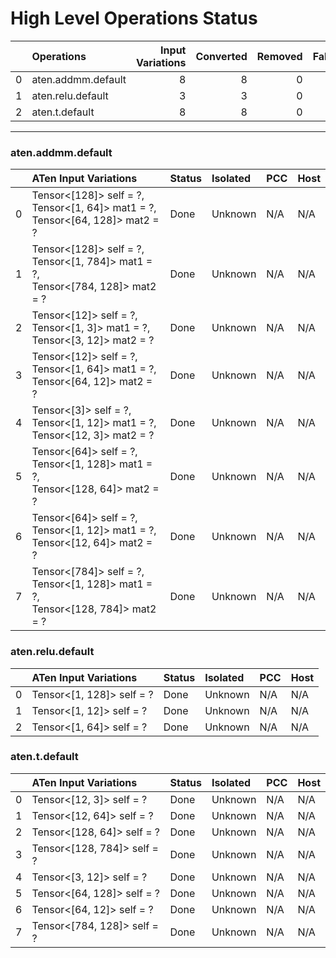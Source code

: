 # High Level Operations Status
|    | Operations         |   Input Variations |   Converted |   Removed |   Fallback | Completed   |   Score |
|---:|:-------------------|-------------------:|------------:|----------:|-----------:|:------------|--------:|
|  0 | aten.addmm.default |                  8 |           8 |         0 |          0 | ✅          |       1 |
|  1 | aten.relu.default  |                  3 |           3 |         0 |          0 | ✅          |       1 |
|  2 | aten.t.default     |                  8 |           8 |         0 |          0 | ✅          |       1 |
***
### aten.addmm.default
|    | ATen Input Variations                                                                | Status   | Isolated   | PCC   | Host   |
|---:|:-------------------------------------------------------------------------------------|:---------|:-----------|:------|:-------|
|  0 | Tensor<[128]> self = ?,<br>Tensor<[1, 64]> mat1 = ?,<br>Tensor<[64, 128]> mat2 = ?   | Done     | Unknown    | N/A   | N/A    |
|  1 | Tensor<[128]> self = ?,<br>Tensor<[1, 784]> mat1 = ?,<br>Tensor<[784, 128]> mat2 = ? | Done     | Unknown    | N/A   | N/A    |
|  2 | Tensor<[12]> self = ?,<br>Tensor<[1, 3]> mat1 = ?,<br>Tensor<[3, 12]> mat2 = ?       | Done     | Unknown    | N/A   | N/A    |
|  3 | Tensor<[12]> self = ?,<br>Tensor<[1, 64]> mat1 = ?,<br>Tensor<[64, 12]> mat2 = ?     | Done     | Unknown    | N/A   | N/A    |
|  4 | Tensor<[3]> self = ?,<br>Tensor<[1, 12]> mat1 = ?,<br>Tensor<[12, 3]> mat2 = ?       | Done     | Unknown    | N/A   | N/A    |
|  5 | Tensor<[64]> self = ?,<br>Tensor<[1, 128]> mat1 = ?,<br>Tensor<[128, 64]> mat2 = ?   | Done     | Unknown    | N/A   | N/A    |
|  6 | Tensor<[64]> self = ?,<br>Tensor<[1, 12]> mat1 = ?,<br>Tensor<[12, 64]> mat2 = ?     | Done     | Unknown    | N/A   | N/A    |
|  7 | Tensor<[784]> self = ?,<br>Tensor<[1, 128]> mat1 = ?,<br>Tensor<[128, 784]> mat2 = ? | Done     | Unknown    | N/A   | N/A    |
### aten.relu.default
|    | ATen Input Variations     | Status   | Isolated   | PCC   | Host   |
|---:|:--------------------------|:---------|:-----------|:------|:-------|
|  0 | Tensor<[1, 128]> self = ? | Done     | Unknown    | N/A   | N/A    |
|  1 | Tensor<[1, 12]> self = ?  | Done     | Unknown    | N/A   | N/A    |
|  2 | Tensor<[1, 64]> self = ?  | Done     | Unknown    | N/A   | N/A    |
### aten.t.default
|    | ATen Input Variations       | Status   | Isolated   | PCC   | Host   |
|---:|:----------------------------|:---------|:-----------|:------|:-------|
|  0 | Tensor<[12, 3]> self = ?    | Done     | Unknown    | N/A   | N/A    |
|  1 | Tensor<[12, 64]> self = ?   | Done     | Unknown    | N/A   | N/A    |
|  2 | Tensor<[128, 64]> self = ?  | Done     | Unknown    | N/A   | N/A    |
|  3 | Tensor<[128, 784]> self = ? | Done     | Unknown    | N/A   | N/A    |
|  4 | Tensor<[3, 12]> self = ?    | Done     | Unknown    | N/A   | N/A    |
|  5 | Tensor<[64, 128]> self = ?  | Done     | Unknown    | N/A   | N/A    |
|  6 | Tensor<[64, 12]> self = ?   | Done     | Unknown    | N/A   | N/A    |
|  7 | Tensor<[784, 128]> self = ? | Done     | Unknown    | N/A   | N/A    |

